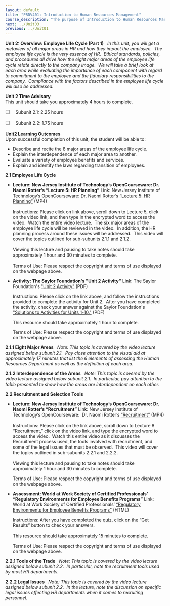 ```yaml
---
layout: default
title: "PRDV401: Introduction to Human Resources Management"
course_description: "The purpose of Introduction to Human Resources Management is to provide a general overview of the concepts and applications of the many parts of Human Resources (HR). This course is for the entry level HR Generalist who wants to explore how the interdependence of the major topics in HR are created and implemented."
next: ../Unit03
previous: ../Unit01
---
```

**Unit 2: Overview: Employee Life Cycle (Part 1)** <span id="2"></span> 
*In this unit, you will get a metaview of all major areas in HR and how
they impact the employee.  The employee life cycle is the very essence
of HR.  Ethical standards, policies, and procedures all drive how the
eight major areas of the employee life cycle relate directly to the
company image.  We will take a brief look at each area while evaluating
the importance of each component with regard to commitment to the
employee and the fiduciary responsibilities to the company.  Compliance
with the factors described in the employee life cycle will also be
addressed.*

**Unit 2 Time Advisory**  
This unit should take you approximately 4 hours to complete.  
  
 <span
style="color: rgb(85, 85, 85); font-family: 'Myriad Pro', 'Gill Sans', 'Gill Sans MT', Calibri, sans-serif; font-size: 16px; line-height: 21px; text-align: left; -webkit-text-size-adjust: none; ">☐
   </span>Subunit 2.1: 2.25 hours  
  
 <span
style="color: rgb(85, 85, 85); font-family: 'Myriad Pro', 'Gill Sans', 'Gill Sans MT', Calibri, sans-serif; font-size: 16px; line-height: 21px; text-align: left; -webkit-text-size-adjust: none; ">☐
   </span>Subunit 2.2: 1.75 hours

**Unit2 Learning Outcomes**  
Upon successful completion of this unit, the student will be able to:  
  
-   Describe and recite the 8 major areas of the employee life cycle.
-   Explain the interdependence of each major area to another.
-   Evaluate a variety of employee benefits and services.
-   Explain and identify the laws regarding transition of employees.

**2.1 Employee Life Cycle** <span id="2.1"></span> 
-   **Lecture: New Jersey Institute of Technology’s OpenCourseware: Dr.
    Naomi Rotter’s “Lecture 5: HR Planning”**
    Link: New Jersey Institute of Technology’s OpenCourseware: Dr. Naomi
    Rotter’s [“Lecture 5: HR
    Planning”](http://ocw.njit.edu/som/hrm/hrm-303/index.php) (MP4)  
        
     Instructions: Please click on link above, scroll down to Lecture 5,
    click on the video link, and then type in the encrypted word to
    access the video.  Watch the entire video lecture.  The six major
    areas of the employee life cycle will be reviewed in the video.  In
    addition, the HR planning process around these issues will be
    addressed.  This video will cover the topics outlined for
    sub-subunits 2.1.1 and 2.1.2.  
        
     Viewing this lecture and pausing to take notes should take
    approximately 1 hour and 30 minutes to complete.  
        
     Terms of Use: Please respect the copyright and terms of use
    displayed on the webpage above. 

-   **Activity: The Saylor Foundation's "Unit 2 Activity"**
    Link: The Saylor Foundation's ["Unit 2
    Activity"](http://www.saylor.org/site/wp-content/uploads/2012/06/PRDV401-HR101-Units-1-10-Activities.pdf) (PDF)  
      
     Instructions: Please click on the link above, and follow the
    instructions provided to complete the activity for Unit 2.  After
    you have completed the activity, check your answer against the
    Saylor Foundation's ["Solutions to Activities for Units
    1-10."](http://www.saylor.org/site/wp-content/uploads/2012/06/PRDV401-HR101-Units-1-10-Activities-Answer-Key.pdf) (PDF)  
      
     This resource should take approximately 1 hour to complete.  
      
     Terms of Use: Please respect the copyright and terms of use
    displayed on the webpage above. 

**2.1.1 Eight Major Areas** <span id="2.1.1"></span> 
*Note: This topic is covered by the video lecture assigned below subunit
2.1.  Pay close attention to the visual aid at approximately 17 minutes
that list the 6 elements of assessing the Human Resources Department as
well as the definition of each area.*

**2.1.2 Interdependence of the Areas** <span id="2.1.2"></span> 
*Note: This topic is covered by the video lecture assigned below subunit
2.1.  In particular, pay attention to the table presented to show how
the areas are interdependent on each other.*

**2.2 Recruitment and Selection Tools** <span id="2.2"></span> 
-   **Lecture: New Jersey Institute of Technology’s OpenCourseware: Dr.
    Naomi Rotter’s “Recruitment”**
    Link: New Jersey Institute of Technology’s OpenCourseware:  Dr.
    Naomi Rotter’s
    [“Recruitment](http://ocw.njit.edu/som/hrm/hrm-303/index.php)[”](http://ocw.njit.edu/som/hrm/hrm-303/index.php) (MP4)  
        
     Instructions: Please click on the link above, scroll down to
    Lecture 8 “Recruitment,” click on the video link, and type the
    encrypted word to access the video.  Watch this entire video as it
    discusses the Recruitment process used, the tools involved with
    recruitment, and some of the legal issues that must be observed. 
    This video will cover the topics outlined in sub-subunits 2.2.1 and
    2.2.2.  
        
     Viewing this lecture and pausing to take notes should take
    approximately 1 hour and 30 minutes to complete.   
      
     Terms of Use: Please respect the copyright and terms of use
    displayed on the webpage above. 

-   **Assessment: World at Work Society of Certified Professionals’
    “Regulatory Environments for Employee Benefits Programs”**
    Link: World at Work Society of Certified Professionals’ [“Regulatory
    Environments for Employee Benefits
    Programs”](http://www.worldatworksociety.org/society/testknowledge/html/b1-selfquiz.jsp) (HTML)  
      
     Instructions: After you have completed the quiz, click on the “Get
    Results” button to check your answers.  
        
     This resource should take approximately 15 minutes to complete.  
      
     Terms of Use: Please respect the copyright and terms of use
    displayed on the webpage above. 

**2.2.1 Tools of the Trade** <span id="2.2.1"></span> 
*Note: This topic is covered by the video lecture assigned below subunit
2.2.  In particular, note the recruitment tools used by most HR
departments.*

**2.2.2 Legal Issues** <span id="2.2.2"></span> 
*Note: This topic is covered by the video lecture assigned below subunit
2.2.  In the lecture, note the discussion on specific legal issues
effecting HR departments when it comes to recruiting personnel.*


